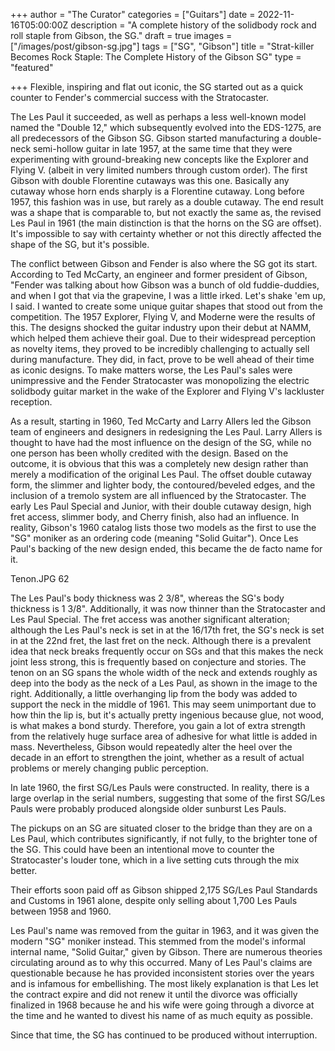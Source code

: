 +++
author = "The Curator"
categories = ["Guitars"]
date = 2022-11-16T05:00:00Z
description = "A complete history of the solidbody rock and roll staple from Gibson, the SG."
draft = true
images = ["/images/post/gibson-sg.jpg"]
tags = ["SG", "Gibson"]
title = "Strat-killer Becomes Rock Staple: The Complete History of the Gibson SG"
type = "featured"

+++
Flexible, inspiring and flat out iconic, the SG started out as a quick counter to Fender's commercial success with the Stratocaster.

The Les Paul it succeeded, as well as perhaps a less well-known model named the "Double 12," which subsequently evolved into the EDS-1275, are all predecessors of the Gibson SG. Gibson started manufacturing a double-neck semi-hollow guitar in late 1957, at the same time that they were experimenting with ground-breaking new concepts like the Explorer and Flying V. (albeit in very limited numbers through custom order). The first Gibson with double Florentine cutaways was this one. Basically any cutaway whose horn ends sharply is a Florentine cutaway. Long before 1957, this fashion was in use, but rarely as a double cutaway. The end result was a shape that is comparable to, but not exactly the same as, the revised Les Paul in 1961 (the main distinction is that the horns on the SG are offset). It's impossible to say with certainty whether or not this directly affected the shape of the SG, but it's possible.

The conflict between Gibson and Fender is also where the SG got its start. According to Ted McCarty, an engineer and former president of Gibson, "Fender was talking about how Gibson was a bunch of old fuddie-duddies, and when I got that via the grapevine, I was a little irked. Let's shake 'em up, I said. I wanted to create some unique guitar shapes that stood out from the competition. The 1957 Explorer, Flying V, and Moderne were the results of this. The designs shocked the guitar industry upon their debut at NAMM, which helped them achieve their goal. Due to their widespread perception as novelty items, they proved to be incredibly challenging to actually sell during manufacture. They did, in fact, prove to be well ahead of their time as iconic designs. To make matters worse, the Les Paul's sales were unimpressive and the Fender Stratocaster was monopolizing the electric solidbody guitar market in the wake of the Explorer and Flying V's lackluster reception.

As a result, starting in 1960, Ted McCarty and Larry Allers led the Gibson team of engineers and designers in redesigning the Les Paul. Larry Allers is thought to have had the most influence on the design of the SG, while no one person has been wholly credited with the design. Based on the outcome, it is obvious that this was a completely new design rather than merely a modification of the original Les Paul. The offset double cutaway form, the slimmer and lighter body, the contoured/beveled edges, and the inclusion of a tremolo system are all influenced by the Stratocaster. The early Les Paul Special and Junior, with their double cutaway design, high fret access, slimmer body, and Cherry finish, also had an influence. In reality, Gibson's 1960 catalog lists those two models as the first to use the "SG" moniker as an ordering code (meaning "Solid Guitar"). Once Les Paul's backing of the new design ended, this became the de facto name for it.

Tenon.JPG 62

The Les Paul's body thickness was 2 3/8", whereas the SG's body thickness is 1 3/8". Additionally, it was now thinner than the Stratocaster and Les Paul Special. The fret access was another significant alteration; although the Les Paul's neck is set in at the 16/17th fret, the SG's neck is set in at the 22nd fret, the last fret on the neck. Although there is a prevalent idea that neck breaks frequently occur on SGs and that this makes the neck joint less strong, this is frequently based on conjecture and stories. The tenon on an SG spans the whole width of the neck and extends roughly as deep into the body as the neck of a Les Paul, as shown in the image to the right. Additionally, a little overhanging lip from the body was added to support the neck in the middle of 1961. This may seem unimportant due to how thin the lip is, but it's actually pretty ingenious because glue, not wood, is what makes a bond sturdy. Therefore, you gain a lot of extra strength from the relatively huge surface area of adhesive for what little is added in mass. Nevertheless, Gibson would repeatedly alter the heel over the decade in an effort to strengthen the joint, whether as a result of actual problems or merely changing public perception.

In late 1960, the first SG/Les Pauls were constructed. In reality, there is a large overlap in the serial numbers, suggesting that some of the first SG/Les Pauls were probably produced alongside older sunburst Les Pauls.

The pickups on an SG are situated closer to the bridge than they are on a Les Paul, which contributes significantly, if not fully, to the brighter tone of the SG. This could have been an intentional move to counter the Stratocaster's louder tone, which in a live setting cuts through the mix better.

Their efforts soon paid off as Gibson shipped 2,175 SG/Les Paul Standards and Customs in 1961 alone, despite only selling about 1,700 Les Pauls between 1958 and 1960.

Les Paul's name was removed from the guitar in 1963, and it was given the modern "SG" moniker instead. This stemmed from the model's informal internal name, "Solid Guitar," given by Gibson. There are numerous theories circulating around as to why this occurred. Many of Les Paul's claims are questionable because he has provided inconsistent stories over the years and is infamous for embellishing. The most likely explanation is that Les let the contract expire and did not renew it until the divorce was officially finalized in 1968 because he and his wife were going through a divorce at the time and he wanted to divest his name of as much equity as possible.

Since that time, the SG has continued to be produced without interruption.